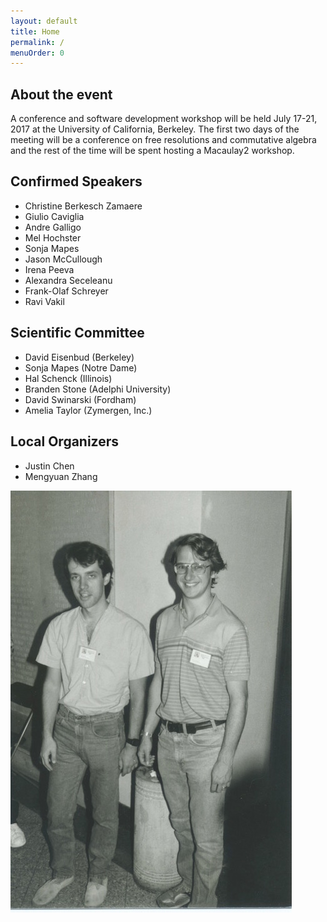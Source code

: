 ```yaml
---
layout: default
title: Home
permalink: /
menuOrder: 0
---
```


## About the event

A conference and software development workshop will be held July 17-21, 2017 at the University of California, Berkeley. The first two days of the meeting will be a conference on free resolutions and commutative algebra and the rest of the time will be spent hosting a Macaulay2 workshop.


## Confirmed Speakers

* Christine Berkesch Zamaere
* Giulio Caviglia
* Andre Galligo
* Mel Hochster
* Sonja Mapes
* Jason McCullough
* Irena Peeva
* Alexandra Seceleanu
* Frank-Olaf Schreyer
* Ravi Vakil


## Scientific Committee

* David Eisenbud (Berkeley)
* Sonja Mapes (Notre Dame)
* Hal Schenck (Illinois)
* Branden Stone (Adelphi University)
* David Swinarski (Fordham)
* Amelia Taylor (Zymergen, Inc.)

## Local Organizers

* Justin Chen
* Mengyuan Zhang

![alt text](DM.jpg)



